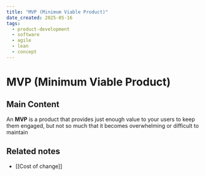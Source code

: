 ```yaml
---
title: "MVP (Minimum Viable Product)"
date_created: 2025-05-16
tags:
  - product-development
  - software
  - agile
  - lean
  - concept
---
```


# MVP (Minimum Viable Product)

## Main Content
An **MVP** is a product that provides just enough value to your users to keep them engaged, but not so much that it becomes overwhelming or difficult to maintain

## Related notes
- [[Cost of change]]